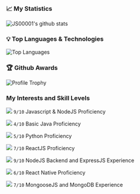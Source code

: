 
### 📈 My Statistics 
![JS00001's github stats](https://github-readme-stats.vercel.app/api?username=JS00001&show_icons=true&title_color=fff&icon_color=79ff97&text_color=9f9f9f&bg_color=151515&count_private=true)
### 💡 Top Languages & Technologies
![Top Languages](https://github-readme-stats.vercel.app/api/top-langs/?username=JS00001&layout=compact&show_icons=true&title_color=fff&icon_color=79ff97&text_color=9f9f9f&bg_color=151515&count_private=true)

### 🏆 Github Awards
![Profile Trophy](https://github-profile-trophy.vercel.app/?username=JS00001&margin-w=25&margin-h=25&column=7&theme=darkhub)

###  My Interests and Skill Levels

<img src="https://img.icons8.com/color/24/000000/javascript.png"/> `9/10` Javascript & NodeJS Proficiency

<img src="https://img.icons8.com/color/24/000000/java-coffee-cup-logo.png"/> `4/10` Basic Java Proficiency

<img src="https://img.icons8.com/color/24/000000/python.png"/> `5/10` Python Proficiency

<img src="https://img.icons8.com/nolan/24/react-native.png"/> `7/10` ReactJS Proficiency

<img src="https://img.icons8.com/nolan/24/react-native.png"/> `9/10` NodeJS Backend and ExpressJS Experience

<img src="https://img.icons8.com/color/24/000000/apple-phone.png"/> `6/10` React Native Proficiency

<img src="https://img.icons8.com/color/24/000000/mongodb.png"/> `7/10` MongooseJS and MongoDB Experience

